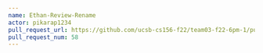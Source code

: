 ```yaml
---
name: Ethan-Review-Rename
actor: pikarap1234
pull_request_url: https://github.com/ucsb-cs156-f22/team03-f22-6pm-1/pull/58
pull_request_num: 58
---
```


